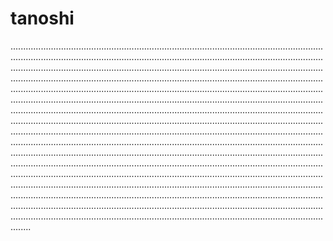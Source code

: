 # tanoshi
....................................................................................................................................................................................................................................................................................................................................................................................................................................................................................................................................................................................................................................................................................................................................................................................................................................................................................................................................................................................................................................................................................................................................................................................................................................................................................................................................................................................................................................................................................................................................................................................................................................................................................................................................................................................................................................................................................................................................................................................................................................................................................................................................................................................................